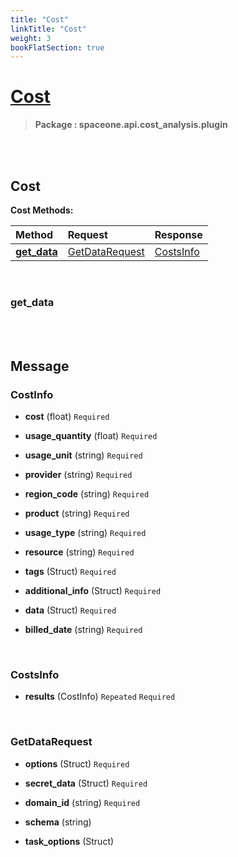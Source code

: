 ```yaml
---
title: "Cost"
linkTitle: "Cost"
weight: 3
bookFlatSection: true
---
```

# [Cost](#Cost)



>  **Package : spaceone.api.cost_analysis.plugin**

<br>
<br>

## Cost





**Cost Methods:**


| Method | Request | Response |
| :----- | :-------- | :-------- |
| [**get_data**](./Cost#get_data) | [GetDataRequest](Cost#getdatarequest) | [CostsInfo](Cost#costsinfo) |



    
<br>

### get_data










    


<br>
<br>

## Message



### CostInfo
* **cost** (float)   `Required` 

    
* **usage_quantity** (float)   `Required` 

    
* **usage_unit** (string)   `Required` 

    
* **provider** (string)   `Required` 

    
* **region_code** (string)   `Required` 

    
* **product** (string)   `Required` 

    
* **usage_type** (string)   `Required` 

    
* **resource** (string)   `Required` 

    
* **tags** (Struct)   `Required` 

    
* **additional_info** (Struct)   `Required` 

    
* **data** (Struct)   `Required` 

    
* **billed_date** (string)   `Required` 

    <br>

### CostsInfo
* **results** (CostInfo)  `Repeated`    `Required` 

    <br>

### GetDataRequest
* **options** (Struct)   `Required` 

    
* **secret_data** (Struct)   `Required` 

    
* **domain_id** (string)   `Required` 

    
* **schema** (string)  

    
* **task_options** (Struct)  

    <br>

